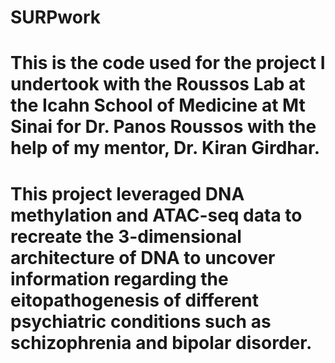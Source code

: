 # SURPwork
# This is the code used for the project I undertook with the Roussos Lab at the Icahn School of Medicine at Mt Sinai for Dr. Panos Roussos with the help of my mentor, Dr. Kiran Girdhar. 
# This project leveraged DNA methylation and ATAC-seq data to recreate the 3-dimensional architecture of DNA to uncover information regarding the  eitopathogenesis of different psychiatric conditions such as schizophrenia and bipolar disorder.
